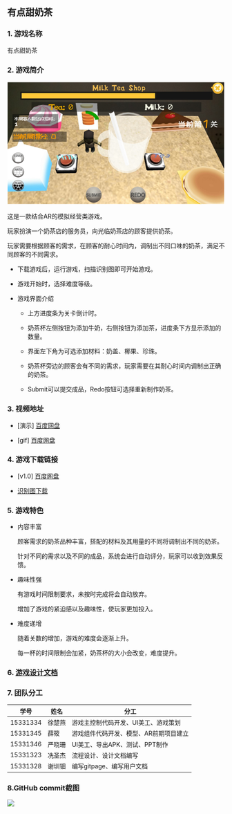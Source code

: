 ## 有点甜奶茶

### 1. 游戏名称

有点甜奶茶

### 2. 游戏简介

![game_poster](/image/design/game_poster.png)

这是一款结合AR的模拟经营类游戏。 

玩家扮演一个奶茶店的服务员，向光临奶茶店的顾客提供奶茶。

玩家需要根据顾客的需求，在顾客的耐心时间内，调制出不同口味的奶茶，满足不同顾客的不同需求。

* 下载游戏后，运行游戏，扫描识别图即可开始游戏。

* 游戏开始时，选择难度等级。

* 游戏界面介绍

    + 上方进度条为关卡倒计时。

    + 奶茶杯左侧按钮为添加牛奶，右侧按钮为添加茶，进度条下方显示添加的数量。

    + 界面左下角为可选添加材料：奶盖、椰果、珍珠。

    + 奶茶杯旁边的顾客会有不同的需求，玩家需要在其耐心时间内调制出正确的奶茶。

    + Submit可以提交成品，Redo按钮可选择重新制作奶茶。

### 3. 视频地址

* [演示] [百度网盘](https://pan.baidu.com/s/1otPddTbACH5s22u8-umHig)

* [gif] [百度网盘](https://pan.baidu.com/s/1UJ62xChb3OCYQxKtrv84Xg)

### 4. 游戏下载链接

* [v1.0] [百度网盘](https://pan.baidu.com/s/1onS73fND89jAiX3uq1tZzg)
    
* [识别图下载](/image/design/cup.png)

### 5. 游戏特色

* 内容丰富

    顾客需求的奶茶品种丰富，搭配的材料及其用量的不同将调制出不同的奶茶。

    针对不同的需求以及不同的成品，系统会进行自动评分，玩家可以收到效果反馈。

* 趣味性强

    有游戏时间限制要求，未按时完成将会自动放弃。

    增加了游戏的紧迫感以及趣味性，使玩家更加投入。

* 难度递增

    随着关数的增加，游戏的难度会逐渐上升。

    每一杯的时间限制会加紧，奶茶杯的大小会改变，难度提升。

### 6. [游戏设计文档](./docs/Design.md)

### 7. 团队分工

| 学号     | 姓名   | 分工                      | 
| -------- | ------ | ----------------------
| 15331334 | 徐楚燕 | 游戏主控制代码开发、UI美工、游戏策划          |
| 15331345 | 薛筱   | 游戏组件代码开发、模型、AR前期项目建立            |
| 15331346 | 严晓珊 | UI美工、导出APK、测试、PPT制作  |
| 15331323 | 冼圣杰 | 流程设计、设计文档编写     |  
| 15331328 | 谢圳钿 | 编写gitpage、编写用户文档 |

### 8.GitHub commit截图

![](/img/commit.png)
